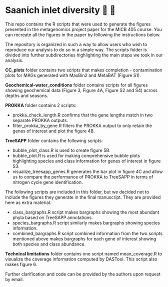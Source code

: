 # Saanich inlet diversity :dna: :microscope:
This repo contains the R scripts that were used to generate the figures presented in the metagenomics project paper for the MICB 405 course. You can recreate all the figures in the paper by following the instructions below. 

The repository is organized in such a way to allow users who wish to reproduce our analysis to do so in a simple way. The scripts folder is divided into further subdirectories highlighting the main steps we took in our analysis. 

**CC_plots** folder contains two scripts that makes completion - contamination plots for MAGs generated with MaxBin2 and MetaBAT (Figure S1).  

**Geochemical-water_conditions** folder contains scripts for all figures showing geochemical data (Figure 3, Figure 4A, Figure S2 and S4) across depths and seasons.  

**PROKKA** folder contains 2 scripts:  
* prokka_check_length.R confirms that the gene lengths match in two separate PROKKA outputs.  
* filter_prokka_by_gene.R filters the PROKKA output to only retain the genes of interest and plot the figure 4B.  

**TreeSAPP** folder contains the following scripts:  
* bubble_plot_class.R is used to create figure 5B.  
* bubble_plot.R is used for making comprehensive bubble plots highlighting species and class information for genes of interest in figure S3.  
* visualize_treesapp_genes.R generates the bar plot in figure 4C and allow us to compare the performance of PROKKA to TreeSAPP in terms of nitrogen cycle gene identification.  

  
The following scripts are included in this folder, but we decided not to include the figures they generate in the final manuscript. They are provided here as extra material.  
* class_bargraphs.R script makes bargraphs showing the most abundant phyla based on TreeSAPP annotations.  
* species_bargraphs.R script similarly makes bargraphs showing species information.  
* combined_bargraphs.R script combined information from the two scripts mentioned above makes bargraphs for each gene of interest showing both species and class abundance. 

**Technical limitations** folder contains one script named mean_coverage.R to visualize the coverage information computed by DASTool. This script also makes figure 6. 

Further clarification and code can be provided by the authors upon request by email. 
